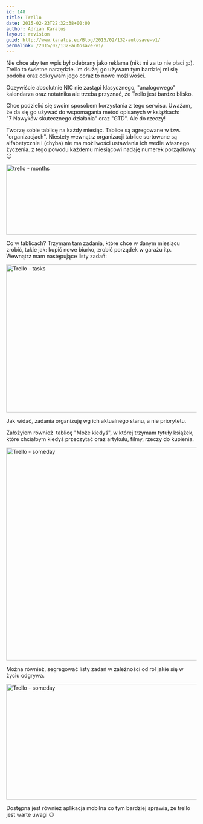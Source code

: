 ```yaml
---
id: 148
title: Trello
date: 2015-02-23T22:32:38+00:00
author: Adrian Karalus
layout: revision
guid: http://www.karalus.eu/Blog/2015/02/132-autosave-v1/
permalink: /2015/02/132-autosave-v1/
---
```

Nie chce aby ten wpis był odebrany jako reklama (nikt mi za to nie płaci ;p).  
Trello to świetne narzędzie. Im dłużej go używam tym bardziej mi się podoba oraz odkrywam jego coraz to nowe możliwości.  
<!--more-->Oczywiście absolutnie NIC nie zastąpi klasycznego, "analogowego" kalendarza oraz notatnika ale trzeba przyznać, że Trello jest bardzo blisko.

Chce podzielić się swoim sposobem korzystania z tego serwisu. Uważam, że da się go używać do wspomagania metod opisanych w książkach:  
"7 Nawyków skutecznego działania" oraz "GTD". Ale do rzeczy!

Tworzę sobie tablicę na każdy miesiąc. Tablice są agregowane w tzw. "organizacjach". Niestety wewnątrz organizacji tablice sortowane są alfabetycznie i (chyba) nie ma możliwości ustawiania ich wedle własnego życzenia. z tego powodu każdemu miesiącowi nadaję numerek porządkowy 😉

[<img class="alignnone size-full wp-image-133" src="https://i2.wp.com/www.karalus.eu/Blog/wp-content/uploads/2015/02/Untitled.png?resize=1401%2C186" alt="trello - months" width="1401" height="186" srcset="https://i1.wp.com/www.karalus.eu/wp-content/uploads/2015/02/Untitled.png?w=1401 1401w, https://i1.wp.com/www.karalus.eu/wp-content/uploads/2015/02/Untitled.png?resize=300%2C40 300w, https://i1.wp.com/www.karalus.eu/wp-content/uploads/2015/02/Untitled.png?resize=1024%2C136 1024w" sizes="(max-width: 1000px) 100vw, 1000px" data-recalc-dims="1" />](https://i2.wp.com/www.karalus.eu/Blog/wp-content/uploads/2015/02/Untitled.png)

 

Co w tablicach? Trzymam tam zadania, które chce w danym miesiącu zrobić, takie jak: kupić nowe biurko, zrobić porządek w garażu itp. Wewnątrz mam następujące listy zadań:

[<img class="alignnone size-full wp-image-137" src="https://i1.wp.com/www.karalus.eu/Blog/wp-content/uploads/2015/02/Untitled1.png?resize=1086%2C391" alt="Trello - tasks" width="1086" height="391" srcset="/wp-content/uploads/2015/02/Untitled1.png?w=1086 1086w, /wp-content/uploads/2015/02/Untitled1.png?resize=300%2C108 300w, /wp-content/uploads/2015/02/Untitled1.png?resize=1024%2C369 1024w" sizes="(max-width: 1000px) 100vw, 1000px" data-recalc-dims="1" />](https://i1.wp.com/www.karalus.eu/Blog/wp-content/uploads/2015/02/Untitled1.png)

Jak widać, zadania organizuję wg ich aktualnego stanu, a nie priorytetu.

Założyłem również  tablicę "Może kiedyś", w której trzymam tytuły książek, które chciałbym kiedyś przeczytać oraz artykułu, filmy, rzeczy do kupienia.

[<img class="alignnone size-full wp-image-140" src="https://i2.wp.com/www.karalus.eu/Blog/wp-content/uploads/2015/02/Untitled2.png?resize=1617%2C563" alt="Trello - someday" width="1617" height="563" srcset="/wp-content/uploads/2015/02/Untitled2.png?w=1617 1617w, /wp-content/uploads/2015/02/Untitled2.png?resize=300%2C104 300w, /wp-content/uploads/2015/02/Untitled2.png?resize=1024%2C357 1024w" sizes="(max-width: 1000px) 100vw, 1000px" data-recalc-dims="1" />](https://i2.wp.com/www.karalus.eu/Blog/wp-content/uploads/2015/02/Untitled2.png)

Można również, segregować listy zadań w zależności od ról jakie się w życiu odgrywa.

[<img class="alignnone size-full wp-image-143" src="https://i1.wp.com/www.karalus.eu/Blog/wp-content/uploads/2015/02/Untitled3.png?resize=1351%2C306" alt="Trello - someday" width="1351" height="306" srcset="/wp-content/uploads/2015/02/Untitled3.png?w=1351 1351w, /wp-content/uploads/2015/02/Untitled3.png?resize=300%2C68 300w, /wp-content/uploads/2015/02/Untitled3.png?resize=1024%2C232 1024w" sizes="(max-width: 1000px) 100vw, 1000px" data-recalc-dims="1" />](https://i1.wp.com/www.karalus.eu/Blog/wp-content/uploads/2015/02/Untitled3.png)

Dostępna jest również aplikacja mobilna co tym bardziej sprawia, że trello jest warte uwagi 😉